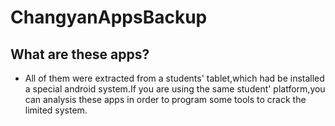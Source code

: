 # ChangyanAppsBackup
## What are these apps?
* All of them were extracted from a students' tablet,which had be installed a special android system.If you are using the same student' platform,you can analysis these apps in order to program some tools to crack the limited system.
